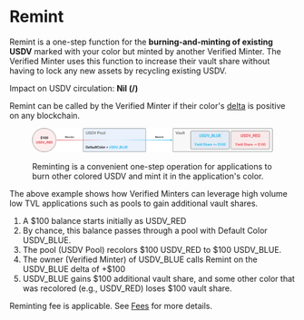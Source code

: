 # Remint

Remint is a one-step function for the **burning-and-minting of existing USDV** marked with your color but minted by another Verified Minter. The Verified Minter uses this function to increase their vault share without having to lock any new assets by recycling existing USDV.

Impact on USDV circulation: **Nil (/)**

Remint can be called by the Verified Minter if their color's [delta](delta.md) is positive on any blockchain.

<figure><img src="../.gitbook/assets/remint (1).png" alt=""><figcaption><p>Reminting is a convenient one-step operation for applications to burn other colored USDV and mint it in the application's color.</p></figcaption></figure>

The above example shows how Verified Minters can leverage high volume low TVL applications such as pools to gain additional vault shares.

1. A $100 balance starts initially as USDV\_RED
2. By chance, this balance passes through a pool with Default Color USDV\_BLUE.
3. The pool (USDV Pool) recolors $100 USDV\_RED to $100 USDV\_BLUE.
4. The owner (Verified Minter) of USDV\_BLUE calls Remint on the USDV\_BLUE delta of +$100
5. USDV\_BLUE gains $100 additional vault share, and some other color that was recolored (e.g., USDV\_RED) loses $100 vault share.

Reminting fee is applicable. See [Fees](parameters.md) for more details.
